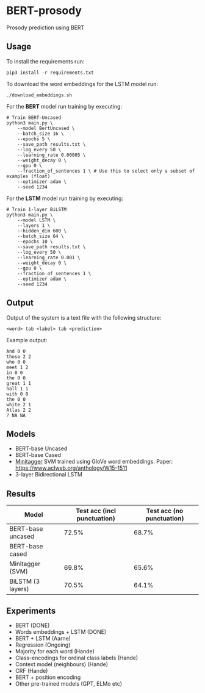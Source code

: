 # BERT-prosody
Prosody prediction using BERT

## Usage

To install the requirements run:

```console
pip3 install -r requirements.txt
```

To download the word embeddings for the LSTM model run:
```console
./download_embeddings.sh
```

For the **BERT** model run training by executing:

```console
# Train BERT-Uncased
python3 main.py \
    --model BertUncased \
    --batch_size 16 \
    --epochs 5 \
    --save_path results.txt \
    --log_every 50 \
    --learning_rate 0.00005 \
    --weight_decay 0 \
    --gpu 0 \
    --fraction_of_sentences 1 \ # Use this to select only a subset of examples (float)
    --optimizer adam \
    --seed 1234
```

For the **LSTM** model run training by executing:
```console
# Train 1-layer BiLSTM
python3 main.py \
    --model LSTM \
    --layers 1 \
    --hidden_dim 600 \
    --batch_size 64 \
    --epochs 10 \
    --save_path results.txt \
    --log_every 50 \
    --learning_rate 0.001 \
    --weight_decay 0 \
    --gpu 0 \
    --fraction_of_sentences 1 \
    --optimizer adam \
    --seed 1234
```


## Output

Output of the system is a text file with the following structure:

```
<word> tab <label> tab <prediction>
```

Example output:
```
And 0 0
those 2 2
who 0 0
meet 1 2
in 0 0
the 0 0
great 1 1
hall 1 1
with 0 0
the 0 0
white 2 1
Atlas 2 2
? NA NA
```

## Models

* BERT-base Uncased
* BERT-base Cased
* [Minitagger](https://github.com/karlstratos/minitagger) SVM trained using GloVe word embeddings. Paper: https://www.aclweb.org/anthology/W15-1511
* 3-layer Bidirectional LSTM

## Results


| Model             | Test acc (incl punctuation) |Test acc (no punctuation) |
| ---               |  ---                        | ---                      |
| BERT-base uncased | 72.5%                       | 68.7%                    |
| BERT-base cased   |                             |                          |
| Minitagger (SVM)  | 69.8%                       | 65.6%                    |
| BiLSTM (3 layers) | 70.5%                       | 64.1%                    |



## Experiments

* BERT (DONE)
* Words embeddings + LSTM (DONE)
* BERT + LSTM (Aarne)
* Regression (Ongoing)
* Majority for each word (Hande)
* Class-encodings for ordinal class labels (Hande)
* Context model (neighbours) (Hande)
* CRF (Hande)
* BERT + position encoding
* Other pre-trained models (GPT, ELMo etc)
